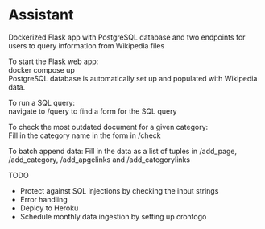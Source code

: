 # Assistant
Dockerized Flask app with PostgreSQL database and two endpoints for users to query information from Wikipedia files 
  
To start the Flask web app:   
docker compose up  
PostgreSQL database is automatically set up and populated with Wikipedia data.  
  
To run a SQL query:   
navigate to /query to find a form for the SQL query
  
To check the most outdated document for a given category:   
Fill in the category name in the form in /check

To batch append data: 
Fill in the data as a list of tuples in /add_page, /add_category, /add_apgelinks and /add_categorylinks

TODO
- Protect against SQL injections by checking the input strings
- Error handling
- Deploy to Heroku 
- Schedule monthly data ingestion by setting up crontogo 